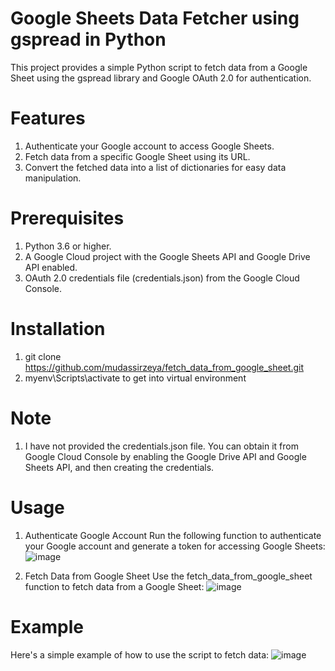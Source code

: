 ﻿# Google Sheets Data Fetcher using gspread in Python
This project provides a simple Python script to fetch data from a Google Sheet using the gspread library and Google OAuth 2.0 for authentication.

# Features
1) Authenticate your Google account to access Google Sheets.
2) Fetch data from a specific Google Sheet using its URL.
3) Convert the fetched data into a list of dictionaries for easy data manipulation.

# Prerequisites
1) Python 3.6 or higher.
2) A Google Cloud project with the Google Sheets API and Google Drive API enabled.
3) OAuth 2.0 credentials file (credentials.json) from the Google Cloud Console.

# Installation
1) git clone https://github.com/mudassirzeya/fetch_data_from_google_sheet.git
2) myenv\Scripts\activate to get into virtual environment

# Note
1) I have not provided the credentials.json file. You can obtain it from Google Cloud Console by enabling the Google Drive API and Google Sheets API, and then creating the credentials.

# Usage
1) Authenticate Google Account
   Run the following function to authenticate your Google account and generate a token for accessing Google Sheets:
   ![image](https://github.com/user-attachments/assets/873f2a02-8239-4aba-9df8-050815a4ca69)

2) Fetch Data from Google Sheet
   Use the fetch_data_from_google_sheet function to fetch data from a Google Sheet:
   ![image](https://github.com/user-attachments/assets/494cf6f0-97ba-4b7f-9f2a-4d61d130a34c)

# Example
  Here's a simple example of how to use the script to fetch data:
  ![image](https://github.com/user-attachments/assets/141236af-60f5-43e1-9885-fc6995f50118)




